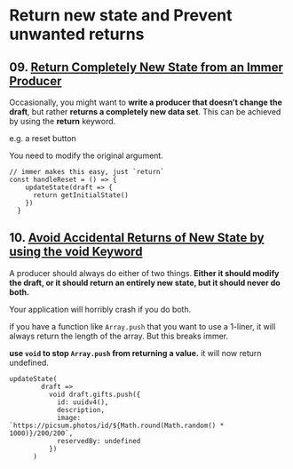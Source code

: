 # Return new state and Prevent unwanted returns

## 09. [Return Completely New State from an Immer Producer](https://egghead.io/lessons/react-return-completely-new-state-from-an-immer-producer)

Occasionally, you might want to **write a producer that doesn’t change the draft**, but rather **returns a completely new data set**. This can be achieved by using the **return** keyword.

e.g. a reset button

You need to modify the original argument.

    // immer makes this easy, just `return`
    const handleReset = () => {
        updateState(draft => {
          return getInitialState()
        })
      }

## 10. [Avoid Accidental Returns of New State by using the void Keyword](https://egghead.io/lessons/react-avoid-accidental-returns-of-new-state-by-using-the-void-keyword)

A producer should always do either of two things. **Either it should modify the draft, or it should return an entirely new state, but it should never do both.**

Your application will horribly crash if you do both.

if you have a function like `Array.push` that you want to use a 1-liner, it will always return the length of the array. But this breaks immer.

**use `void` to stop `Array.push` from returning a value.** it will now return undefined.

    updateState(
            draft =>
              void draft.gifts.push({
                id: uuidv4(),
                description,
                image: `https://picsum.photos/id/${Math.round(Math.random() * 1000)}/200/200`,
                reservedBy: undefined
              })
          )
